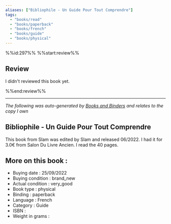 ```yaml
---
aliases: ["Bibliophile - Un Guide Pour Tout Comprendre"] 
tags: 
  - "books/read" 
  - "books/paperback" 
  - "books/french"
  - "books/guide"
  - "books/physical"
---
```

%%id:297%%
%%start:review%%
## Review
I didn't reviewed this book yet. 

%%end:review%%

---
_The following was auto-generated by [Books and Binders](Books%20and%20Binders.md) and relates to the copy I own_
## Bibliophile - Un Guide Pour Tout Comprendre
This book from Slam was edited by Slam and released 06/2022. I had it for 3.0€ from Salon Du Livre Ancien. I read the 40 pages.

## More on this book :
- Buying date : 25/09/2022
- Buying condition : brand_new
- Actual condition : very_good
- Book type : physical
- Binding : paperback
- Language : French
- Category : Guide
- ISBN : 
- Weight in grams : 
